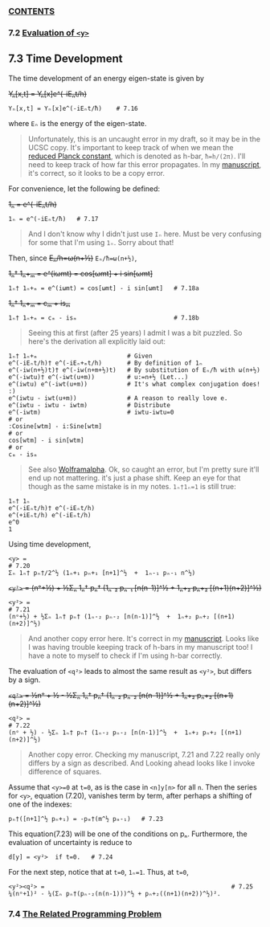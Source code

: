### [CONTENTS](CONTENTS.md)

### 7.2 [Evaluation of `<y>`](Y.md)

## 7.3 Time Development

The time development of an energy eigen-state is given by

~~Yₙ[x,t] = Yₙ[x]e^(-iEₙt/h)~~

    Yₙ[x,t] = Yₙ[x]e^(-iEₙt/ħ)    # 7.16

where `Eₙ` is the energy of the eigen-state.

> Unfortunately, this is an uncaught error in my draft, so it may be in the UCSC copy.
> It's important to keep track of when we mean the
> [reduced Planck constant](http://en.wikipedia.org/wiki/Planck_constant),
> which is denoted as h-bar, `ħ=h/(2π)`.
> I'll need to keep track of how far this error propagates.
> In my [manuscript](images/ishbar.png), it's correct, so it looks to be a copy error.

For convenience, let the following be defined:

~~1ₙ = e^(-iEₙt/h)~~

    1ₙ = e^(-iEₙt/ħ)   # 7.17

> And I don't know why I didn't just use `Ιₙ` here.
> Must be very confusing for some that I'm using `1ₙ`.
> Sorry about that!

Then, since ~~Eₙ/h=ω(n+½)~~ `Eₙ/ħ=ω(n+½)`,

~~1ₙ† 1ₙ+ₘ = e^(iωmt) = cos[ωmt] + i sin[ωmt]~~

    1ₙ† 1ₙ+ₘ = e^(iωmt) = cos[ωmt] - i sin[ωmt]   # 7.18a

~~1ₙ† 1ₙ+ₘ = cₘ + isₘ~~

    1ₙ† 1ₙ+ₘ = cₘ - isₘ                           # 7.18b

> Seeing this at first (after 25 years) I admit I was a bit puzzled.
> So here's the derivation all explicitly laid out:

    1ₙ† 1ₙ+ₘ                         # Given
    e^(-iEₙt/h)† e^(-iEₙ+ₘt/h)       # By definition of 1ₙ
    e^(-iw(n+½)t)† e^(-iw(n+m+½)t)   # By substitution of Eₙ/ħ with ω(n+½)
    e^(-iwtu)† e^(-iwt(u+m))         # u:=n+½ (Let...)
    e^(iwtu) e^(-iwt(u+m))           # It's what complex conjugation does! :)
    e^(iwtu - iwt(u+m))              # A reason to really love e.
    e^(iwtu - iwtu - iwtm)           # Distribute
    e^(-iwtm)                        # iwtu-iwtu=0
    # or
    :Cosine[wtm] - i:Sine[wtm]
    # or
    cos[wtm] - i sin[wtm]
    # or
    cₘ - isₘ

> See also
> [Wolframalpha](http://www.wolframalpha.com/input/?i=conjugate%5Be%5E%28-i*n%29%5D+*+e%5E%28-i*%28n%2Bm%29%29).
> Ok, so caught an error, but I'm pretty sure it'll end up not mattering.
> it's just a phase shift.
> Keep an eye for that though as the same mistake is in my notes.
> `1ₙ†1ₙ=1` is still true:

    1ₙ† 1ₙ
    e^(-iEₙt/h)† e^(-iEₙt/h)
    e^(+iEₙt/h) e^(-iEₙt/h)
    e^0
    1

Using time development,

    <y> =                                                                      # 7.20
    Σₙ 1ₙ† pₙ†/2^½ (1ₙ+₁ pₙ+₁ [n+1]^½  +  1ₙ-₁ pₙ-₁ n^½)

~~`<y²>` = (nᵒ+½) + ½Σₙ 1ₙ† pₙ† (1ₙ-₂ pₙ-₁ [n(n-1)]^½  +  1ₙ+₂ pₙ+₂ [(n+1)(n+2)]^½)~~

    <y²> =                                                                     # 7.21
    (nᵒ+½) + ½Σₙ 1ₙ† pₙ† (1ₙ-₂ pₙ-₂ [n(n-1)]^½  +  1ₙ+₂ pₙ+₂ [(n+1)(n+2)]^½)

> And another copy error here.
> It's correct in my [manuscript](images/pn2.png).
> Looks like I was having trouble keeping track of h-bars in my manuscript too!
> I have a note to myself to check if I'm using h-bar correctly.

The evaluation of `<q²>` leads to almost the same result as `<y²>`, but differs by a sign.

~~`<q²>` = ½nᵒ + ½ - ½Σₙ 1ₙ† pₙ† (1ₙ-₂ pₙ-₂ [n(n-1)]^½  +  1ₙ+₂ pₙ+₂ [(n+1)(n+2)]^½)~~

    <q²> =                                                                      # 7.22
    (nᵒ + ½) - ½Σₙ 1ₙ† pₙ† (1ₙ-₂ pₙ-₂ [n(n-1)]^½  +  1ₙ+₂ pₙ+₂ [(n+1)(n+2)]^½)

> Another copy error.
> Checking my manuscript, 7.21 and 7.22 really only differs by a sign as described.
> And Looking ahead looks like I invoke difference of squares.

Assume that `<y>=0` at `t=0`, as is the case in `<n]y[n>` for all `n`.
Then the series for `<y>`, equation (7.20), vanishes term by term,
after perhaps a shifting of one of the indexes:

    pₙ†([n+1]^½ pₙ+₁) = -pₘ†(m^½ pₘ-₁)   # 7.23

This equation(7.23) will be one of the conditions on pₙ.
Furthermore, the evaluation of uncertainty is reduce to

    d[y] = <y²>  if t=0.   # 7.24

For the next step, notice that at `t=0`, `1ₙ=1`.
Thus, at `t=0`,

    <y²><q²> =                                                    # 7.25
    ¼(nᵒ+1)² - ¼(Σₙ pₙ†(pₙ-₂(n(n-1)))^½ + pₙ+₂((n+1)(n+2))^½)².

### 7.4 [The Related Programming Problem](RELATED.md)
